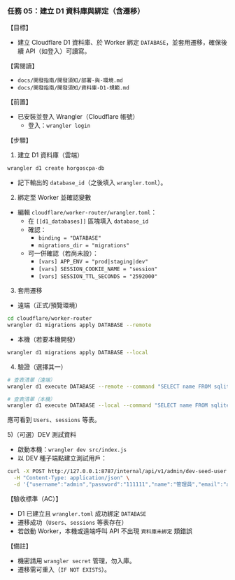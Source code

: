 ### 任務 05：建立 D1 資料庫與綁定（含遷移）

【目標】
- 建立 Cloudflare D1 資料庫、於 Worker 綁定 `DATABASE`，並套用遷移，確保後續 API（如登入）可讀寫。

【需閱讀】
- `docs/開發指南/開發須知/部署-與-環境.md`
- `docs/開發指南/開發須知/資料庫-D1-規範.md`

【前置】
- 已安裝並登入 Wrangler（Cloudflare 帳號）
  - 登入：`wrangler login`

【步驟】
1) 建立 D1 資料庫（雲端）
```bash
wrangler d1 create horgoscpa-db
```
- 記下輸出的 `database_id`（之後填入 `wrangler.toml`）。

2) 綁定至 Worker 並確認變數
- 編輯 `cloudflare/worker-router/wrangler.toml`：
  - 在 `[[d1_databases]]` 區塊填入 `database_id`
  - 確認：
    - `binding = "DATABASE"`
    - `migrations_dir = "migrations"`
  - 可一併確認（若尚未設）：
    - `[vars] APP_ENV = "prod|staging|dev"`
    - `[vars] SESSION_COOKIE_NAME = "session"`
    - `[vars] SESSION_TTL_SECONDS = "2592000"`

3) 套用遷移
- 遠端（正式/預覽環境）
```bash
cd cloudflare/worker-router
wrangler d1 migrations apply DATABASE --remote
```
- 本機（若要本機開發）
```bash
wrangler d1 migrations apply DATABASE --local
```

4) 驗證（選擇其一）
```bash
# 查表清單（遠端）
wrangler d1 execute DATABASE --remote --command "SELECT name FROM sqlite_master WHERE type='table';"

# 查表清單（本機）
wrangler d1 execute DATABASE --local --command "SELECT name FROM sqlite_master WHERE type='table';"
```
應可看到 `Users`、`sessions` 等表。

5)（可選）DEV 測試資料
- 啟動本機：`wrangler dev src/index.js`
- 以 DEV 種子端點建立測試用戶：
```bash
curl -X POST http://127.0.0.1:8787/internal/api/v1/admin/dev-seed-user \
  -H "Content-Type: application/json" \
  -d '{"username":"admin","password":"111111","name":"管理員","email":"admin@example.com"}'
```

【驗收標準（AC）】
- D1 已建立且 `wrangler.toml` 成功綁定 `DATABASE`
- 遷移成功（`Users`、`sessions` 等表存在）
- 若啟動 Worker，本機或遠端呼叫 API 不出現 `資料庫未綁定` 類錯誤

【備註】
- 機密請用 `wrangler secret` 管理，勿入庫。
- 遷移需可重入（`IF NOT EXISTS`）。


